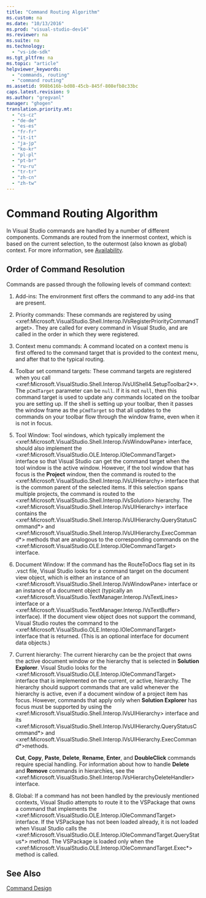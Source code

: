 ```yaml
---
title: "Command Routing Algorithm"
ms.custom: na
ms.date: "10/13/2016"
ms.prod: "visual-studio-dev14"
ms.reviewer: na
ms.suite: na
ms.technology: 
  - "vs-ide-sdk"
ms.tgt_pltfrm: na
ms.topic: "article"
helpviewer_keywords: 
  - "commands, routing"
  - "command routing"
ms.assetid: 998b616b-bd08-45cb-845f-808efb8c33bc
caps.latest.revision: 9
ms.author: "gregvanl"
manager: "ghogen"
translation.priority.mt: 
  - "cs-cz"
  - "de-de"
  - "es-es"
  - "fr-fr"
  - "it-it"
  - "ja-jp"
  - "ko-kr"
  - "pl-pl"
  - "pt-br"
  - "ru-ru"
  - "tr-tr"
  - "zh-cn"
  - "zh-tw"
---
```

# Command Routing Algorithm
In Visual Studio commands are handled by a number of different components. Commands are routed from the innermost context, which is based on the current selection, to the outermost (also known as global) context. For more information, see [Availability](../extensibility/command-availability.md).  
  
## Order of Command Resolution  
 Commands are passed through the following levels of command context:  
  
1.  Add-ins: The environment first offers the command to any add-ins that are present.  
  
2.  Priority commands: These commands are registered by using \<xref:Microsoft.VisualStudio.Shell.Interop.IVsRegisterPriorityCommandTarget>. They are called for every command in Visual Studio, and are called in the order in which they were registered.  
  
3.  Context menu commands: A command located on a context menu is first offered to the command target that is provided to the context menu, and after that to the typical routing.  
  
4.  Toolbar set command targets: These command targets are registered when you call \<xref:Microsoft.VisualStudio.Shell.Interop.IVsUIShell4.SetupToolbar2*>. The `pCmdTarget` parameter can be `null`. If it is not `null`, then this command target is used to update any commands located on the toolbar you are setting up. If the shell is setting up your toolbar, then it passes the window frame as the `pCmdTarget` so that all updates to the commands on your toolbar flow through the window frame, even when it is not in focus.  
  
5.  Tool Window: Tool windows, which typically implement the \<xref:Microsoft.VisualStudio.Shell.Interop.IVsWindowPane> interface, should also implement the \<xref:Microsoft.VisualStudio.OLE.Interop.IOleCommandTarget> interface so that Visual Studio can get the command target when the tool window is the active window. However, if the tool window that has focus is the **Project** window, then the command is routed to the \<xref:Microsoft.VisualStudio.Shell.Interop.IVsUIHierarchy> interface that is the common parent of the selected items. If this selection spans multiple projects, the command is routed to the \<xref:Microsoft.VisualStudio.Shell.Interop.IVsSolution> hierarchy. The \<xref:Microsoft.VisualStudio.Shell.Interop.IVsUIHierarchy> interface contains the \<xref:Microsoft.VisualStudio.Shell.Interop.IVsUIHierarchy.QueryStatusCommand*> and \<xref:Microsoft.VisualStudio.Shell.Interop.IVsUIHierarchy.ExecCommand*> methods that are analogous to the corresponding commands on the \<xref:Microsoft.VisualStudio.OLE.Interop.IOleCommandTarget> interface.  
  
6.  Document Window: If the command has the RouteToDocs flag set in its .vsct file, Visual Studio looks for a command target on the document view object, which is either an instance of an \<xref:Microsoft.VisualStudio.Shell.Interop.IVsWindowPane> interface or an instance of a document object (typically an \<xref:Microsoft.VisualStudio.TextManager.Interop.IVsTextLines> interface or a \<xref:Microsoft.VisualStudio.TextManager.Interop.IVsTextBuffer> interface). If the document view object does not support the command, Visual Studio routes the command to the \<xref:Microsoft.VisualStudio.OLE.Interop.IOleCommandTarget> interface that is returned. (This is an optional interface for document data objects.)  
  
7.  Current hierarchy: The current hierarchy can be the project that owns the active document window or the hierarchy that is selected in **Solution Explorer**. Visual Studio looks for the \<xref:Microsoft.VisualStudio.OLE.Interop.IOleCommandTarget> interface that is implemented on the current, or active, hierarchy. The hierarchy should support commands that are valid whenever the hierarchy is active, even if a document window of a project item has focus. However, commands that apply only when **Solution Explorer** has focus must be supported by using the \<xref:Microsoft.VisualStudio.Shell.Interop.IVsUIHierarchy> interface and its \<xref:Microsoft.VisualStudio.Shell.Interop.IVsUIHierarchy.QueryStatusCommand*> and \<xref:Microsoft.VisualStudio.Shell.Interop.IVsUIHierarchy.ExecCommand*>methods.  
  
     **Cut**, **Copy**, **Paste**, **Delete**, **Rename**, **Enter**, and **DoubleClick** commands require special handling. For information about how to handle **Delete** and **Remove** commands in hierarchies, see the \<xref:Microsoft.VisualStudio.Shell.Interop.IVsHierarchyDeleteHandler> interface.  
  
8.  Global: If a command has not been handled by the previously mentioned contexts, Visual Studio attempts to route it to the VSPackage that owns a command that implements the \<xref:Microsoft.VisualStudio.OLE.Interop.IOleCommandTarget> interface. If the VSPackage has not been loaded already, it is not loaded when Visual Studio calls the \<xref:Microsoft.VisualStudio.OLE.Interop.IOleCommandTarget.QueryStatus*> method. The VSPackage is loaded only when the \<xref:Microsoft.VisualStudio.OLE.Interop.IOleCommandTarget.Exec*> method is called.  
  
## See Also  
 [Command Design](../extensibility/command-design.md)